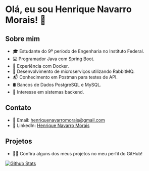 # Olá, eu sou Henrique Navarro Morais! 👋

## Sobre mim
- 🎓 Estudante do 9º período de Engenharia no Instituto Federal.
- 💻 Programador Java com Spring Boot.
- 🐳 Experiência com Docker.
- 🐰 Desenvolvimento de microserviços utilizando RabbitMQ.
- 📬 Conhecimento em Postman para testes de API.
- 🛢️ Bancos de Dados PostgreSQL e MySQL.
- 🪪 Interesse em sistemas backend.

## Contato
- 📧 Email: [henriquenavarromorais@gmail.com](mailto:henriquenavarromorais@gmail.com)
- 🔗 LinkedIn: [Henrique Navarro Morais](https://www.linkedin.com/in/henrique-navarro-morais-5532ab1a4/)

## Projetos
- 👨‍💻 Confira alguns dos meus projetos no meu perfil do GitHub!

[![Github Stats](https://github-readme-stats.vercel.app/api?username=Henrique-Navarro&show_icons=true&theme=dark)](https://github.com/Henrique-Navarro)
